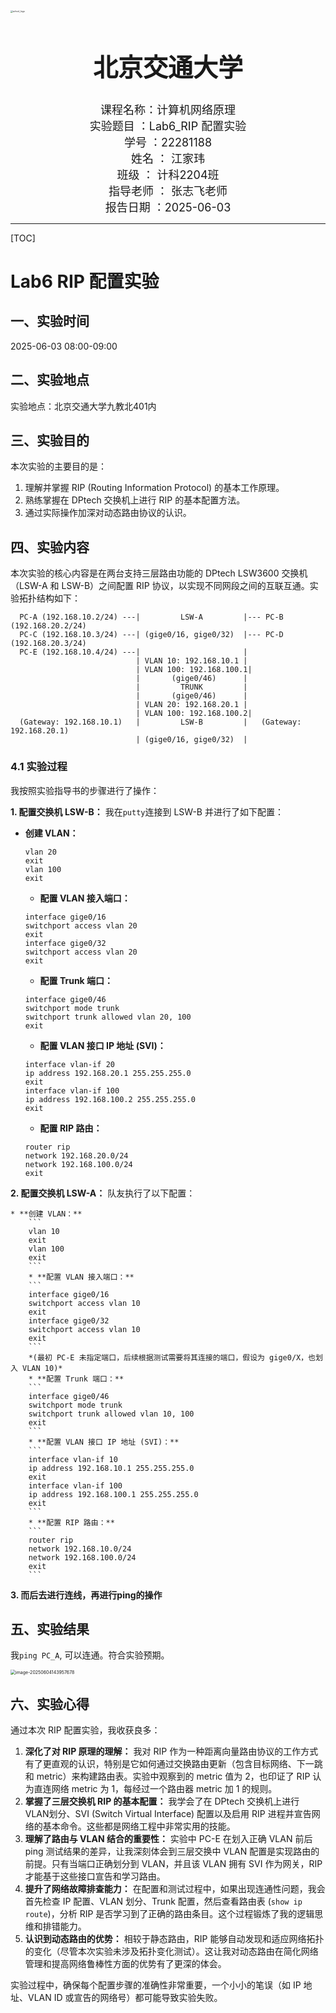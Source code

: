 <img src="./images/school_logo.png" alt="school_logo" style="zoom:24%;" />

<h1 align = "center" style="font-size:40px">北京交通大学</h1>

<center style="font-size:18px">     课程名称：计算机网络原理</center>
<center style="font-size:18px">实验题目     ：Lab6_RIP 配置实验</center>
<center style="font-size:18px">学号    ：22281188</center>
<center style="font-size:18px">姓名 ： 江家玮</center>
<center style="font-size:18px">班级 ： 计科2204班</center>
<center style="font-size:18px">指导老师 ： 张志飞老师</center>
<center style="font-size:18px">报告日期 ：2025-06-03</center>

------

[TOC]

 <div style="page-break-after: always;"></div>

# Lab6 RIP 配置实验

## 一、实验时间

2025-06-03 08:00-09:00

## 二、实验地点

实验地点：北京交通大学九教北401内

## 三、实验目的

本次实验的主要目的是：
1.  理解并掌握 RIP (Routing Information Protocol) 的基本工作原理。
2.  熟练掌握在 DPtech 交换机上进行 RIP 的基本配置方法。
3.  通过实际操作加深对动态路由协议的认识。

## 四、实验内容

本次实验的核心内容是在两台支持三层路由功能的 DPtech LSW3600 交换机（LSW-A 和 LSW-B）之间配置 RIP 协议，以实现不同网段之间的互联互通。实验拓扑结构如下：

```
  PC-A (192.168.10.2/24) ---|         LSW-A         |--- PC-B (192.168.20.2/24)
  PC-C (192.168.10.3/24) ---| (gige0/16, gige0/32)  |--- PC-D (192.168.20.3/24)
  PC-E (192.168.10.4/24) ---|                       |
                            | VLAN 10: 192.168.10.1 |
                            | VLAN 100: 192.168.100.1|
                            |       (gige0/46)      |
                            |         TRUNK         |
                            |       (gige0/46)      |
                            | VLAN 20: 192.168.20.1 |
                            | VLAN 100: 192.168.100.2|
  (Gateway: 192.168.10.1)   |         LSW-B         |   (Gateway: 192.168.20.1)
                            | (gige0/16, gige0/32)  |
```

### 4.1 实验过程

我按照实验指导书的步骤进行了操作：

**1. 配置交换机 LSW-B：**
   我在`putty`连接到 LSW-B 并进行了如下配置：

   * **创建 VLAN：**

     ```
     vlan 20
     exit
     vlan 100
     exit
     ```

        * **配置 VLAN 接入端口：**

     ```
     interface gige0/16
     switchport access vlan 20
     exit
     interface gige0/32
     switchport access vlan 20
     exit
     ```

        * **配置 Trunk 端口：**

     ```
     interface gige0/46
     switchport mode trunk
     switchport trunk allowed vlan 20, 100
     exit
     ```

        * **配置 VLAN 接口 IP 地址 (SVI)：**

     ```
     interface vlan-if 20
     ip address 192.168.20.1 255.255.255.0
     exit
     interface vlan-if 100
     ip address 192.168.100.2 255.255.255.0
     exit
     ```

        * **配置 RIP 路由：**

     ```
     router rip
     network 192.168.20.0/24
     network 192.168.100.0/24
     exit
     ```

**2. 配置交换机 LSW-A：**
  队友执行了以下配置：

    * **创建 VLAN：**
        ```
        vlan 10
        exit
        vlan 100
        exit
        ```
        * **配置 VLAN 接入端口：**
        ```
        interface gige0/16
        switchport access vlan 10
        exit
        interface gige0/32
        switchport access vlan 10
        exit
        ```
        *(最初 PC-E 未指定端口，后续根据测试需要将其连接的端口，假设为 gige0/X，也划入 VLAN 10)*
        * **配置 Trunk 端口：**
        ```
        interface gige0/46
        switchport mode trunk
        switchport trunk allowed vlan 10, 100
        exit
        ```
        * **配置 VLAN 接口 IP 地址 (SVI)：**
        ```
        interface vlan-if 10
        ip address 192.168.10.1 255.255.255.0
        exit
        interface vlan-if 100
        ip address 192.168.100.1 255.255.255.0
        exit
        ```
        * **配置 RIP 路由：**
        ```
        router rip
        network 192.168.10.0/24
        network 192.168.100.0/24
        exit
        ```

**3. 而后去进行连线，再进行ping的操作**

## 五、实验结果

我`ping PC_A`, 可以连通。符合实验预期。

<img src="./images/image-20250604143957678.png" alt="image-20250604143957678" style="zoom:50%;" />

## 六、实验心得

通过本次 RIP 配置实验，我收获良多：

1.  **深化了对 RIP 原理的理解：** 我对 RIP 作为一种距离向量路由协议的工作方式有了更直观的认识，特别是它如何通过交换路由更新（包含目标网络、下一跳和 metric）来构建路由表。实验中观察到的 metric 值为 2，也印证了 RIP 认为直连网络 metric 为 1，每经过一个路由器 metric 加 1 的规则。
2.  **掌握了三层交换机 RIP 的基本配置：** 我学会了在 DPtech 交换机上进行 VLAN划分、SVI (Switch Virtual Interface) 配置以及启用 RIP 进程并宣告网络的基本命令。这些都是网络工程中非常实用的技能。
3.  **理解了路由与 VLAN 结合的重要性：** 实验中 PC-E 在划入正确 VLAN 前后 ping 测试结果的差异，让我深刻体会到三层交换中 VLAN 配置是实现路由的前提。只有当端口正确划分到 VLAN，并且该 VLAN 拥有 SVI 作为网关，RIP 才能基于这些接口宣告和学习路由。
4.  **提升了网络故障排查能力：** 在配置和测试过程中，如果出现连通性问题，我会首先检查 IP 配置、VLAN 划分、Trunk 配置，然后查看路由表 (`show ip route`)，分析 RIP 是否学习到了正确的路由条目。这个过程锻炼了我的逻辑思维和排错能力。
5.  **认识到动态路由的优势：** 相较于静态路由，RIP 能够自动发现和适应网络拓扑的变化（尽管本次实验未涉及拓扑变化测试）。这让我对动态路由在简化网络管理和提高网络鲁棒性方面的优势有了更深的体会。

实验过程中，确保每个配置步骤的准确性非常重要，一个小小的笔误（如 IP 地址、VLAN ID 或宣告的网络号）都可能导致实验失败。
